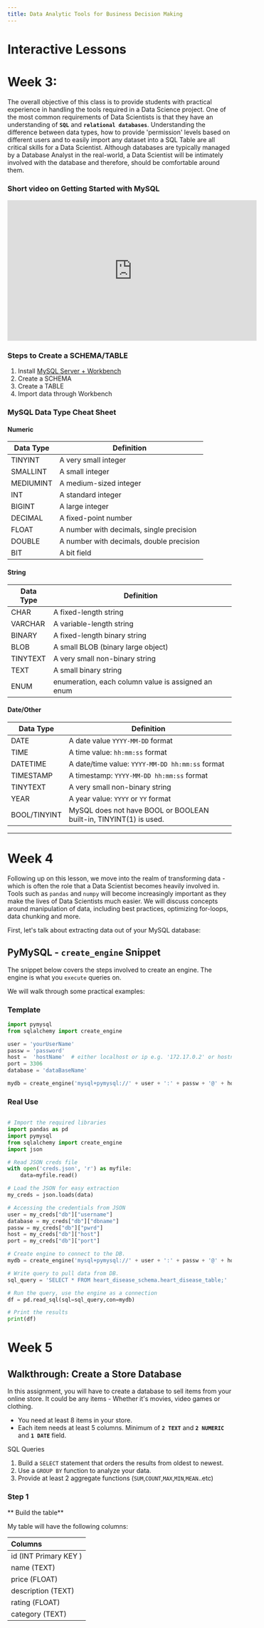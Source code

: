 ```yaml
---
title: Data Analytic Tools for Business Decision Making
---
```



# Interactive Lessons
# Week 3: 

The overall objective of this class is to provide students with practical experience in handling the tools required in a Data Science project. One of the most common requirements of Data Scientists is that they have an understanding of **`SQL`** and **`relational databases`**. Understanding the difference between data types, how to provide 'permission' levels based on different users and to easily import any dataset into a SQL Table are all critical skills for a Data Scientist. Although databases are typically managed by a Database Analyst in the real-world, a Data Scientist will be intimately involved with the database and therefore, should be comfortable around them. 

### Short video on Getting Started with MySQL
<iframe width="560" height="315" src="https://www.youtube.com/embed/e1LPfehYSgg" frameborder="0" allow="accelerometer; autoplay; encrypted-media; gyroscope; picture-in-picture" allowfullscreen></iframe>


### Steps to Create a SCHEMA/TABLE

1. Install [MySQL Server + Workbench](https://dev.mysql.com/downloads/installer/) 
2. Create a SCHEMA 
3. Create a TABLE  
4. Import data through Workbench


### MySQL Data Type Cheat Sheet
#### Numeric

| Data Type  | Definition |  
| ------- | ------- |
| TINYINT  | A very small integer |
| SMALLINT  | A small integer |
| MEDIUMINT  | A medium-sized integer |
| INT  | A standard integer |
| BIGINT  | A large integer |
| DECIMAL  | A fixed-point number |
| FLOAT  | A number with decimals, single precision |
| DOUBLE  | A number with decimals, double precision |
| BIT  | A bit field |
 
 
#### String

| Data Type  | Definition  |
|---|---|
| CHAR  | A fixed-length string  |
| VARCHAR  | A variable-length string  |
| BINARY  | A fixed-length binary string  |
| BLOB  | A small BLOB (binary large object)  |
| TINYTEXT  | A very small non-binary string  |
| TEXT  | A small binary string  |
| ENUM  | enumeration, each column value is assigned an enum  |


#### Date/Other

| Data Type  | Definition  |
|---|---|
| DATE  | A date value `YYYY-MM-DD` format  |
| TIME  | A time value: `hh:mm:ss` format  |
| DATETIME  | A date/time value: `YYYY-MM-DD hh:mm:ss` format  |
| TIMESTAMP  | A timestamp: ` YYYY-MM-DD hh:mm:ss ` format  |
| TINYTEXT  | A very small non-binary string  |
| YEAR  | A year value: `YYYY` or `YY` format  |
| BOOL/TINYINT  | MySQL does not have BOOL or BOOLEAN built-in, TINYINT(1) is used.  |




--- 

# Week 4 

Following up on this lesson, we move into the realm of transforming data - which is often the role that a Data Scientist becomes heavily involved in. Tools such as `pandas` and `numpy` will become increasingly important as they make the lives of Data Scientists much easier. We will discuss concepts around manipulation of data, including best practices, optimizing for-loops, data chunking and more. 


First, let's talk about extracting data out of your MySQL database: 

## PyMySQL - `create_engine` Snippet

The snippet below covers the steps involved to create an engine. The engine is what you `execute` queries on. 

We will walk through some practical examples: 

### Template

```python
import pymysql
from sqlalchemy import create_engine

user = 'yourUserName'
passw = 'password'
host =  'hostName'  # either localhost or ip e.g. '172.17.0.2' or hostname address 
port = 3306 
database = 'dataBaseName'

mydb = create_engine('mysql+pymysql://' + user + ':' + passw + '@' + host + ':' + str(port) + '/' + database , echo=False)
```

### Real Use

```python

# Import the required libraries
import pandas as pd
import pymysql
from sqlalchemy import create_engine
import json

# Read JSON creds file
with open('creds.json', 'r') as myfile:
    data=myfile.read()

# Load the JSON for easy extraction
my_creds = json.loads(data)

# Accessing the credentials from JSON
user = my_creds["db"]["username"]
database = my_creds["db"]["dbname"]
passw = my_creds["db"]["pwrd"]
host = my_creds["db"]["host"]
port = my_creds["db"]["port"]

# Create engine to connect to the DB.  
mydb = create_engine('mysql+pymysql://' + user + ':' + passw + '@' + host + ':' + str(port) + '/' + database , echo=False)

# Write query to pull data from DB. 
sql_query = 'SELECT * FROM heart_disease_schema.heart_disease_table;'

# Run the query, use the engine as a connection
df = pd.read_sql(sql=sql_query,con=mydb)

# Print the results
print(df)

```

# Week 5

## Walkthrough: Create a Store Database 
In this assignment, you will have to create a database to sell items from your online store.
It could be any items - Whether it's movies, video games or clothing. 
- You need at least 8 items in your store. 
- Each item needs at least 5 columns. Minimum of **`2 TEXT`** and **`2 NUMERIC`** and **`1 DATE`** field. 

SQL Queries
1. Build a `SELECT` statement that orders the results from oldest to newest. 
2. Use a `GROUP BY` function to analyze your data. 
3. Provide at least 2 aggregate functions (`SUM`,`COUNT`,`MAX`,`MIN`,`MEAN`..etc)


### Step 1
** Build the table**

My table will have the following columns: 

| Columns |
|:-----|
| id (INT Primary KEY ) |
| name (TEXT) |
| price (FLOAT) |
| description (TEXT) |
| rating (FLOAT) |
| category (TEXT) |
